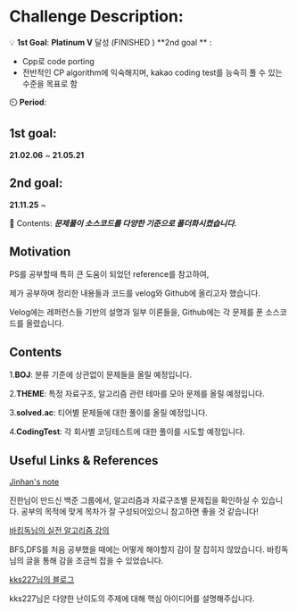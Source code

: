 
# Challenge Description:
💡 **1st Goal**: **Platinum V** 달성 (FINISHED )
   **2nd goal ** : 
   - Cpp로 code porting 
   - 전반적인 CP algorithm에 익숙해지며, kakao coding test를 능숙히 풀 수 있는 수준을 목표로 함


⏲️ **Period**: 

## 1st goal:
**21.02.06** ~ **21.05.21**

## 2nd goal:
**21.11.25** ~

📁 Contents: ***문제풀이 소스코드를 다양한 기준으로 폴더화시켰습니다.***



## Motivation

PS를 공부할때 특히 큰 도움이 되었던 reference를 참고하여, 

제가 공부하며 정리한 내용들과 코드를 velog와 Github에 올리고자 했습니다.

Velog에는 레퍼런스들 기반의 설명과 일부 이론들을, Github에는 각 문제를 푼 소스코드를 올렸습니다.


## Contents
1.**BOJ**: 분류 기준에 상관없이 문제들을 올릴 예정입니다. 

2.**THEME**: 특정 자료구조, 알고리즘 관련 테마를 모아 문제를 올릴 예정입니다.

3.**solved.ac**: 티어별 문제들에 대한 풀이를 올릴 예정입니다.

4.**CodingTest**: 각 회사별 코딩테스트에 대한 풀이를 시도할 예정입니다.




## Useful Links & References

[Jinhan's note](http://blog.naver.com/PostList.nhn?blogId=jinhan814&from=postList&categoryNo=74)

진한님이 만드신 백준 그룹에서, 알고리즘과 자료구조별 문제집을 확인하실 수 있습니다. 
공부의 목적에 맞게 목차가 잘 구성되어있으니 참고하면 좋을 것 같습니다!

[바킹독님의 실전 알고리즘 강의](https://blog.encrypted.gg/category/%EA%B0%95%EC%A2%8C/%EC%8B%A4%EC%A0%84%20%EC%95%8C%EA%B3%A0%EB%A6%AC%EC%A6%98)

BFS,DFS를 처음 공부했을 때에는 어떻게 해야할지 감이 잘 잡히지 않았습니다.
바킹독님의 글을 통해 감을 조금씩 잡을 수 있었습니다.

[kks227님의 블로그](https://blog.naver.com/kks227/221383409543)

kks227님은 다양한 난이도의 주제에 대해 핵심 아이디어를 설명해주십니다. 




